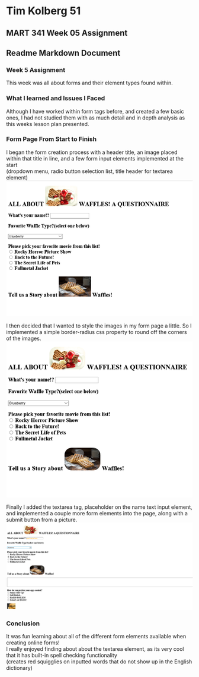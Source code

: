 # Tim Kolberg 51
## MART 341 Week 05 Assignment
## Readme Markdown Document

### Week 5 Assignment
This week was all about forms and their element types found within.

### What I learned and Issues I Faced
Although I have worked within form tags before, and created a few basic ones, I had not studied them with as much detail
and in depth analysis as this weeks lesson plan presented.

### Form Page From Start to Finish
I began the form creation process with a header title, an image placed within that title in line,
and a few form input elements implemented at the start <br />
(dropdown menu, radio button selection list, title header for textarea element)
<br />
![My First Progress](imgs/screen1.png)

I then decided that I wanted to style the images in my form page a little.  So I implemented a simple border-radius css property to round off the corners
of the images. <br />
![My Next Progress](imgs/screen2.png)

Finally I added the textarea tag, placeholder on the name text input element, and implemented a couple more form elements into the page, along with a submit button from a picture.
<br />
![My Next Progress](imgs/screen3.png)
### Conclusion
It was fun learning about all of the different form elements available when creating online forms! <br />
I really enjoyed finding about about the textarea element, as its very cool that it has built-in spell checking functionality <br />
(creates red squigglies on inputted words that do not show up in the English dictionary)
